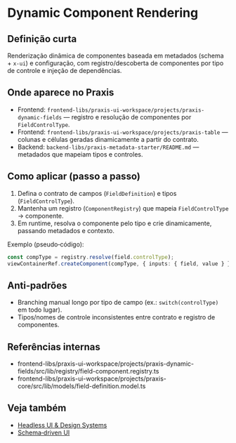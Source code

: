 # Dynamic Component Rendering

## Definição curta
Renderização dinâmica de componentes baseada em metadados (schema + `x-ui`) e configuração, com registro/descoberta de componentes por tipo de controle e injeção de dependências.

## Onde aparece no Praxis
- Frontend: `frontend-libs/praxis-ui-workspace/projects/praxis-dynamic-fields` — registro e resolução de componentes por `FieldControlType`.
- Frontend: `frontend-libs/praxis-ui-workspace/projects/praxis-table` — colunas e células geradas dinamicamente a partir do contrato.
- Backend: `backend-libs/praxis-metadata-starter/README.md` — metadados que mapeiam tipos e controles.

## Como aplicar (passo a passo)
1) Defina o contrato de campos (`FieldDefinition`) e tipos (`FieldControlType`).
2) Mantenha um registro (`ComponentRegistry`) que mapeia `FieldControlType` → componente.
3) Em runtime, resolva o componente pelo tipo e crie dinamicamente, passando metadados e contexto.

Exemplo (pseudo‑código):
```ts
const compType = registry.resolve(field.controlType);
viewContainerRef.createComponent(compType, { inputs: { field, value } });
```

## Anti‑padrões
- Branching manual longo por tipo de campo (ex.: `switch(controlType)` em todo lugar).
- Tipos/nomes de controle inconsistentes entre contrato e registro de componentes.

## Referências internas
- frontend-libs/praxis-ui-workspace/projects/praxis-dynamic-fields/src/lib/registry/field-component.registry.ts
- frontend-libs/praxis-ui-workspace/projects/praxis-core/src/lib/models/field-definition.model.ts

## Veja também
- [Headless UI & Design Systems](./headless-ui-and-design-systems.md)
- [Schema‑driven UI](./schema-driven-ui.md)

